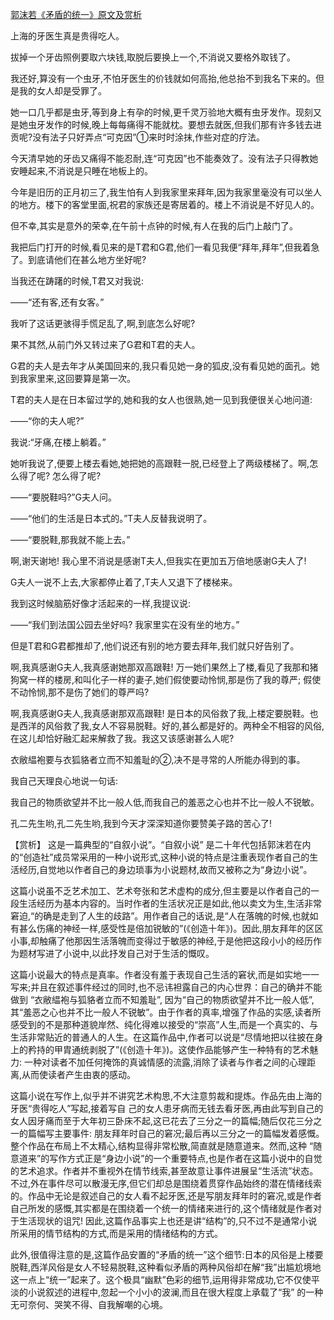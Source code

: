 [郭沫若《矛盾的统一》原文及赏析](https://www.vrrw.net/wx/15067.html)

上海的牙医生真是贵得吃人。

拔掉一个牙齿照例要取六块钱,取脱后要换上一个,不消说又要格外取钱了。

我还好,算没有一个虫牙,不怕牙医生的价钱就如何高抬,他总抬不到我名下来的。但是我的女人却是受罪了。

她一口几乎都是虫牙,等到身上有孕的时候,更千灵万验地大概有虫牙发作。现刻又是她虫牙发作的时候,晚上每每痛得不能就枕。要想去就医,但我们那有许多钱去进贡呢?没有法子只好弄点“可克因”①来时时涂抹,作些对症的疗法。

今天清早她的牙齿又痛得不能忍耐,连“可克因”也不能奏效了。没有法子只得教她安睡起来,不消说是只睡在地板上的。

今年是旧历的正月初三了,我生怕有人到我家里来拜年,因为我家里毫没有可以坐人的地方。楼下的客堂里面,祝君的家族还是寄居着的。楼上不消说是不好见人的。

但不幸,其实是意外的荣幸,在午前十点钟的时候,有人在我的后门上敲门了。

我把后门打开的时候,看见来的是T君和G君,他们一看见我便“拜年,拜年”,但我着急了。到底请他们在甚么地方坐好呢?

当我还在踌躇的时候,T君又对我说:

——“还有客,还有女客。”

我听了这话更骇得手慌足乱了,啊,到底怎么好呢?

果不其然,从前门外又转过来了G君和T君的夫人。

G君的夫人是去年才从美国回来的,我只看见她一身的狐皮,没有看见她的面孔。她到我家里来,这回要算是第一次。

T君的夫人是在日本留过学的,她和我的女人也很熟,她一见到我便很关心地问道:

——“你的夫人呢?”

我说:“牙痛,在楼上躺着。”

她听我说了,便要上楼去看她,她把她的高跟鞋一脱,已经登上了两级楼梯了。啊,怎么得了呢? 怎么得了呢?

——“要脱鞋吗?”G夫人问。

——“他们的生活是日本式的。”T夫人反替我说明了。

——“要脱鞋,那我就不能上去。”

啊,谢天谢地! 我心里不消说是感谢T夫人,但我实在更加五万倍地感谢G夫人了!

G夫人一说不上去,大家都停止着了,T夫人又退下了楼梯来。

我到这时候脑筋好像才活起来的一样,我提议说:

——“我们到法国公园去坐好吗? 我家里实在没有坐的地方。”

但是T君和G君都推却了,他们说还有别的地方要去拜年,我们就只好告别了。

啊,我真感谢G夫人,我真感谢她那双高跟鞋! 万一她们果然上了楼,看见了我那和猪狗窝一样的楼房,和叫化子一样的妻子,她们假使要动怜悯,那是伤了我的尊严; 假使不动怜悯,那不是伤了她们的尊严吗?

啊,我真感谢G夫人,我真感谢那双高跟鞋! 是日本的风俗救了我,上楼定要脱鞋。也是西洋的风俗救了我,女人不容易脱鞋。好的,甚么都是好的。两种全不相容的风俗,在这儿却恰好融汇起来解救了我。我这又该感谢甚么人呢?

衣敝緼袍要与衣狐貉者立而不知羞耻的②,决不是寻常的人所能办得到的事。

我自己天理良心地说一句话:

我自己的物质欲望并不比一般人低,而我自己的羞恶之心也并不比一般人不锐敏。

孔二先生哟,孔二先生哟,我到今天才深深知道你要赞美子路的苦心了!



【赏析】 这是一篇典型的“自叙小说”。“自叙小说” 是二十年代包括郭沫若在内的“创造社”成员常采用的一种小说形式,这种小说的特点是注重表现作者自己的生活经历,自觉地以作者自己的身边琐事为小说题材,故而又被称之为“身边小说”。

这篇小说虽不乏艺术加工、艺术夸张和艺术虚构的成分,但主要是以作者自己的一段生活经历为基本内容的。当时作者的生活状况正是如此,他以卖文为生,生活非常窘迫,“的确是走到了人生的歧路”。用作者自己的话说,是“人在落魄的时候,也就如有甚么伤痛的神经一样,感受性是倍加锐敏的”(《创造十年》)。因此,朋友拜年的区区小事,却触痛了他那因生活落魄而变得过于敏感的神经,于是他把这段小小的经历作为题材写进了小说中,以此抒发自己对于生活的慨叹。

这篇小说最大的特点是真率。作者没有羞于表现自己生活的窘状,而是如实地一一写来;并且在叙述事件经过的同时,也不忌讳袒露自己的内心世界：自己的确并不能做到 “衣敝緼袍与狐貉者立而不知羞耻”, 因为“自己的物质欲望并不比一般人低”,其“羞恶之心也并不比一般人不锐敏”。由于作者的真率,增强了作品的实感,读者所感受到的不是那种道貌岸然、纯化得难以接受的“崇高”人生,而是一个真实的、与生活非常贴近的普通人的人生。在这篇作品中,作者可以说是“尽情地把以往披在身上的矜持的甲胄通统剥脱了”(《创造十年》)。这使作品能够产生一种特有的艺术魅力: 一种对读者不加任何掩饰的真诚情感的流露,消除了读者与作者之间的心理距离,从而使读者产生由衷的感动。

这篇小说在写作上,似乎并不讲究艺术构思,不大注意剪裁和提炼。作品先由上海的牙医“贵得吃人”写起,接着写自 己的女人患牙病而无钱去看牙医,再由此写到自己的女人因牙痛而至于大年初三卧床不起,这已花去了三分之一的篇幅;随后仅花三分之一的篇幅写主要事件: 朋友拜年时自己的窘况;最后再以三分之一的篇幅发着感慨。整个作品在布局上不太精心,结构显得非常松散,简直就是随意道来。然而,这种 “随意道来”的写作方式正是“身边小说”的一个重要特点,也是作者在这篇小说中的自觉的艺术追求。作者并不重视外在情节线索,甚至故意让事件进展呈“生活流”状态。不过,外在事件尽可以散漫无序,但它们却总是围绕着贯穿作品始终的潜在情绪线索的。作品中无论是叙述自己的女人看不起牙医,还是写朋友拜年时的窘况,或是作者自己所发的感慨,其实都是在围绕着一个统一的情绪来进行的,这个情绪就是作者对于生活现状的诅咒! 因此,这篇作品事实上也还是讲“结构”的,只不过不是通常小说所采用的情节结构的方式,而是采用的情绪结构的方式。

此外,很值得注意的是,这篇作品安置的“矛盾的统一”这个细节:日本的风俗是上楼要脱鞋,西洋风俗是女人不轻易脱鞋,这种看似矛盾的两种风俗却在解“我”出尴尬境地这一点上“统一”起来了。这个极具“幽默”色彩的细节,运用得非常成功,它不仅使平淡的小说叙述的进程中,忽起一个小小的波澜,而且在很大程度上承载了“我” 的一种无可奈何、哭笑不得、自我解嘲的心境。

